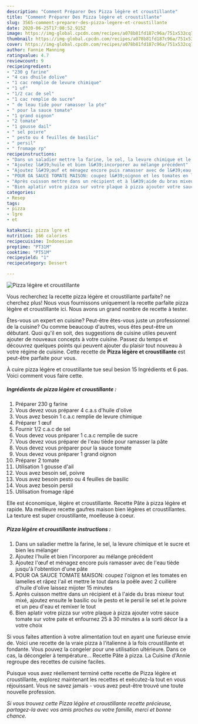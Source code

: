 ```yaml
---
description: "Comment Préparer Des Pizza légère et croustillante"
title: "Comment Préparer Des Pizza légère et croustillante"
slug: 3565-comment-preparer-des-pizza-legere-et-croustillante
date: 2020-06-25T17:08:52.915Z
image: https://img-global.cpcdn.com/recipes/a078b81fd187c96a/751x532cq70/pizza-legere-et-croustillante-photo-principale-de-la-recette.jpg
thumbnail: https://img-global.cpcdn.com/recipes/a078b81fd187c96a/751x532cq70/pizza-legere-et-croustillante-photo-principale-de-la-recette.jpg
cover: https://img-global.cpcdn.com/recipes/a078b81fd187c96a/751x532cq70/pizza-legere-et-croustillante-photo-principale-de-la-recette.jpg
author: Fannie Manning
ratingvalue: 4.7
reviewcount: 9
recipeingredient:
- "230 g farine"
- "4 cas dhuile dolive"
- "1 cac remplie de levure chimique"
- "1 uf"
- "1/2 cac de sel"
- "1 cac remplie de sucre"
- " de leau tide pour ramasser la pte"
- " pour la sauce tomate"
- "1 grand oignon"
- "2 tomate"
- "1 gousse dail"
- " sel poivre"
- " pesto ou 4 feuilles de basilic"
- " persil"
- " fromage rp"
recipeinstructions:
- "Dans un saladier mettre la farine, le sel, la levure chimique et le sucre et bien les mélanger"
- "Ajoutez l&#39;huile et bien l&#39;incorporer au mélange précédent"
- "Ajoutez l&#39;œuf et ménagez encore puis ramasser avec de l&#39;eau tiède jusqu&#39;à l&#39;obtention d&#39;une pâte"
- "POUR OA SAUCE TOMATE MAISON: coupez l&#39;oignon et les tomates en lamelles et râpez l&#39;ail et mettre le tout dans la poêle avec 2 cuillère d&#39;huile d&#39;olive laissez mijoter 15 minutes"
- "Après cuisson mettre dans un récipient et à l&#39;aide du bras mixeur tout mixé, ajoutez ensuite le basilic ou le pesto et le persil le sel et le poivre et un peu d&#39;eau et remixer le tout"
- "Bien aplatir votre pizza sur votre plaque à pizza ajouter votre sauce tomate sur votre pate et enfournez 25 à 30 minutes a la sorti décor la a votre choix"
categories:
- Resep
tags:
- pizza
- lgre
- et

katakunci: pizza lgre et 
nutrition: 166 calories
recipecuisine: Indonesian
preptime: "PT31M"
cooktime: "PT51M"
recipeyield: "1"
recipecategory: Dessert

---
```



![Pizza légère et croustillante](https://img-global.cpcdn.com/recipes/a078b81fd187c96a/751x532cq70/pizza-legere-et-croustillante-photo-principale-de-la-recette.jpg)

Vous recherchez la recette pizza légère et croustillante parfaite? ne cherchez plus! Nous vous fournissons uniquement la recette parfaite pizza légère et croustillante ici. Nous avons un grand nombre de recette à tester.

Êtes-vous un expert en cuisine? Peut-être êtes-vous juste un professionnel de la cuisine? Ou comme beaucoup d'autres, vous êtes peut-être un débutant. Quoi qu'il en soit, des suggestions de cuisine utiles peuvent ajouter de nouveaux concepts à votre cuisine. Passez du temps et découvrez quelques points qui peuvent ajouter du plaisir tout nouveau à votre régime de cuisine. Cette recette de <strong> Pizza légère et croustillante </strong> est peut-être parfaite pour vous.

<!--inarticleads1-->

À cuire pizza légère et croustillante tue seul besion 15 Ingrédients et 6 pas. Voici comment vous faire cette.

##### Ingrédients de pizza légère et croustillante :

1. Préparer 230 g farine
1. Vous devez vous préparer 4 c.a.s d&#39;huile d&#39;olive
1. Vous avez besoin 1 c.a.c remplie de levure chimique
1. Préparer 1 œuf
1. Fournir 1/2 c.a.c de sel
1. Vous devez vous préparer 1 c.a.c remplie de sucre
1. Vous devez vous préparer  de l&#39;eau tiède pour ramasser la pâte
1. Vous devez vous préparer  pour la sauce tomate
1. Vous devez vous préparer 1 grand oignon
1. Préparer 2 tomate
1. Utilisation 1 gousse d&#39;ail
1. Vous avez besoin  sel, poivre
1. Vous avez besoin  pesto ou 4 feuilles de basilic
1. Vous avez besoin  persil
1. Utilisation  fromage râpé


Elle est économique, légère et croustillante. Recette Pâte à pizza légère et rapide. Ma meilleure recette gaufres maison bien légères et croustillantes. La texture est super croustillante, moelleuse à coeur. 

<!--inarticleads2-->

##### Pizza légère et croustillante instructions :

1. Dans un saladier mettre la farine, le sel, la levure chimique et le sucre et bien les mélanger
1. Ajoutez l&#39;huile et bien l&#39;incorporer au mélange précédent
1. Ajoutez l&#39;œuf et ménagez encore puis ramasser avec de l&#39;eau tiède jusqu&#39;à l&#39;obtention d&#39;une pâte
1. POUR OA SAUCE TOMATE MAISON: coupez l&#39;oignon et les tomates en lamelles et râpez l&#39;ail et mettre le tout dans la poêle avec 2 cuillère d&#39;huile d&#39;olive laissez mijoter 15 minutes
1. Après cuisson mettre dans un récipient et à l&#39;aide du bras mixeur tout mixé, ajoutez ensuite le basilic ou le pesto et le persil le sel et le poivre et un peu d&#39;eau et remixer le tout
1. Bien aplatir votre pizza sur votre plaque à pizza ajouter votre sauce tomate sur votre pate et enfournez 25 à 30 minutes a la sorti décor la a votre choix


Si vous faites attention à votre alimentation tout en ayant une furieuse envie de. Voici une recette de la vraie pizza à l&#39;italienne à la fois croustillante et fondante. Vous pouvez la congeler pour une utilisation ultérieure. Dans ce cas, la décongeler à température… Recette Pâte à pizza. La Cuisine d&#39;Annie regroupe des recettes de cuisine faciles. 

<!--inarticleads1-->

<p>
Puisque vous avez réellement terminé cette recette de Pizza légère et croustillante, explorez maintenant les recettes et exécutez-la tout en vous réjouissant. Vous ne savez jamais - vous avez peut-être trouvé une toute nouvelle profession.
</p>

<p>
<i>Si vous trouvez cette Pizza légère et croustillante recette précieuse, partagez-la avec vos amis proches ou votre famille, merci et bonne chance.</i>
</p>
